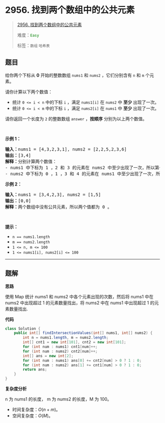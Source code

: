 # 2956. 找到两个数组中的公共元素

> [2956. 找到两个数组中的公共元素](https://leetcode.cn/problems/find-common-elements-between-two-arrays/)
>
> 难度：<font color=green>`Easy`</font>
>
> 标签：`数组` `哈希表`

## 题目

<p>给你两个下标从 <strong>0</strong>&nbsp;开始的整数数组&nbsp;<code>nums1</code>&nbsp;和&nbsp;<code>nums2</code>&nbsp;，它们分别含有 <code>n</code>&nbsp;和 <code>m</code>&nbsp;个元素。</p>

<p>请你计算以下两个数值：</p>

<ul>
	<li>统计&nbsp;<code>0 &lt;= i &lt; n</code>&nbsp;中的下标&nbsp;<code>i</code>&nbsp;，满足&nbsp;<code>nums1[i]</code>&nbsp;在 <code>nums2</code>&nbsp;中 <strong>至少</strong>&nbsp;出现了一次。</li>
	<li>统计&nbsp;<code>0 &lt;= i &lt; m</code>&nbsp;中的下标&nbsp;<code>i</code>&nbsp;，满足&nbsp;<code>nums2[i]</code>&nbsp;在 <code>nums1</code>&nbsp;中 <strong>至少</strong>&nbsp;出现了一次。</li>
</ul>

<p>请你返回一个长度为 <code>2</code>&nbsp;的整数数组<em>&nbsp;</em><code>answer</code>&nbsp;，<strong>按顺序</strong>&nbsp;分别为以上两个数值。</p>

<p>&nbsp;</p>

<p><strong class="example">示例 1：</strong></p>

<pre>
<strong>输入：</strong>nums1 = [4,3,2,3,1], nums2 = [2,2,5,2,3,6]
<b>输出：</b>[3,4]
<b>解释：</b>分别计算两个数值：
- nums1 中下标为 1 ，2 和 3 的元素在 nums2 中至少出现了一次，所以第一个值为 3 。
- nums2 中下标为 0 ，1 ，3 和 4 的元素在 nums1 中至少出现了一次，所以第二个值为 4 。
</pre>

<p><strong class="example">示例 2：</strong></p>

<pre>
<b>输入：</b>nums1 = [3,4,2,3], nums2 = [1,5]
<b>输出：</b>[0,0]
<b>解释：</b>两个数组中没有公共元素，所以两个值都为 0 。
</pre>

<p>&nbsp;</p>

<p><strong>提示：</strong></p>

<ul>
	<li><code>n == nums1.length</code></li>
	<li><code>m == nums2.length</code></li>
	<li><code>1 &lt;= n, m &lt;= 100</code></li>
	<li><code>1 &lt;= nums1[i], nums2[i] &lt;= 100</code></li>
</ul>


--------------------

## 题解

**思路**

使用 Map 统计 nums1 和 nums2 中各个元素出现的次数，然后将 nums1 中在 nums2 中出现超过 1 的元素数量找出，将 nums2 中在 nums1 中出现超过 1 的元素数量找出.

**代码**

```java
class Solution {
    public int[] findIntersectionValues(int[] nums1, int[] nums2) {
        int n = nums1.length, m = nums2.length;
        int[] cnt1 = new int[101], cnt2 = new int[101];
        for (int num : nums1) cnt1[num]++;
        for (int num : nums2) cnt2[num]++;
        int[] ans = new int[2];
        for (int num : nums1) ans[0] += cnt2[num] > 0 ? 1 : 0;
        for (int num : nums2) ans[1] += cnt1[num] > 0 ? 1 : 0;
        return ans;
    }
}
```

**复杂度分析**

n 为 nums1 的长度， m 为 nums2 的长度，M 为 100。

- 时间复杂度：$O(n + m)$。
- 空间复杂度：$O(M)$。
